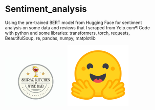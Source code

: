 # Sentiment_analysis
Using the pre-trained BERT model from Hugging Face for sentiment analysis on some data and reviews that I scraped from Yelp.com¶
Code with python and some libraries: transformers, torch, requests, BeautifulSoup, re, pandas, numpy, matplotlib
<div> 
<img src="s.jpg" width="200" /> 
<img src="r.png" width="200" />
</div>
